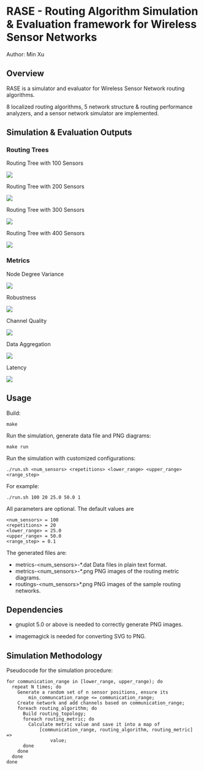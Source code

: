RASE - Routing Algorithm Simulation & Evaluation framework for Wireless Sensor Networks
==========================================

Author: Min Xu <xukmin at gmail.com>

Overview
--------
RASE is a simulator and evaluator for Wireless Sensor Network routing algorithms.

8 localized routing algorithms, 5 network structure & routing performance analyzers, and a sensor network simulator are implemented.

Simulation & Evaluation Outputs
-------------------------------

### Routing Trees

Routing Tree with 100 Sensors

![](sample/routings-100.png)

Routing Tree with 200 Sensors

![](sample/routings-200.png)

Routing Tree with 300 Sensors

![](sample/routings-300.png)

Routing Tree with 400 Sensors

![](sample/routings-400.png)

### Metrics

Node Degree Variance

![](sample/metrics-400-node-degree-variance.png)

Robustness

![](sample/metrics-400-robustness.png)

Channel Quality

![](sample/metrics-400-channel-quality.png)

Data Aggregation

![](sample/metrics-400-data-aggregation.png)

Latency

![](sample/metrics-400-latency.png)

Usage
-----

Build:

    make

Run the simulation, generate data file and PNG diagrams:

    make run

Run the simulation with customized configurations:

    ./run.sh <num_sensors> <repetitions> <lower_range> <upper_range> <range_step>

For example:

    ./run.sh 100 20 25.0 50.0 1

All parameters are optional. The default values are

    <num_sensors> = 100
    <repetitions> = 20
    <lower_range> = 25.0
    <upper_range> = 50.0
    <range_step> = 0.1

The generated files are:

- metrics-<num_sensors>-*.dat Data files in plain text format.
- metrics-<num_sensors>-*.png PNG images of the routing metric diagrams.
- routings-<num_sensors>*.png PNG images of the sample routing networks.

Dependencies
------------

- gnuplot 5.0 or above is needed to correctly generate PNG images.

- imagemagick is needed for converting SVG to PNG.

Simulation Methodology
----------------------

Pseudocode for the simulation procedure:

    for communication_range in [lower_range, upper_range); do
      repeat N times; do
        Generate a random set of n sensor positions, ensure its
            min_communcation_range <= communication_range;
        Create network and add channels based on communication_range;
        foreach routing_algorithm; do
          Build routing_topology;
          foreach routing_metric; do
            Calculate metric value and save it into a map of 
                [communication_range, routing_algorithm, routing_metric] =>
                    value;
          done
        done
      done
    done

